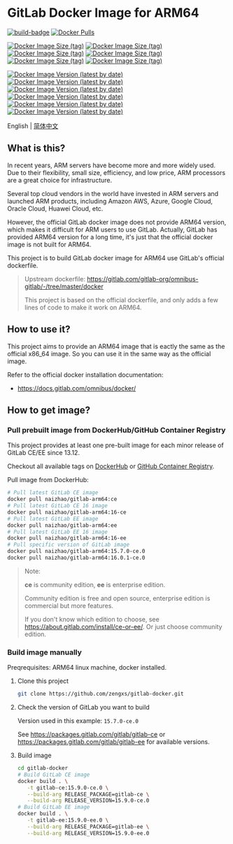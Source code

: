 # GitLab Docker Image for ARM64

[![build-badge][github-actions-badge]][github-actions]
[![Docker Pulls][dockerhub-badge-pulls]][dockerhub]

[![Docker Image Size (tag)][dockerhub-badge-image-size-15-ce]][dockerhub]
[![Docker Image Size (tag)][dockerhub-badge-image-size-15-ee]][dockerhub]
[![Docker Image Size (tag)][dockerhub-badge-image-size-16.0-ce]][dockerhub]
[![Docker Image Size (tag)][dockerhub-badge-image-size-16.0-ee]][dockerhub]
[![Docker Image Size (tag)][dockerhub-badge-image-size-16.1-ce]][dockerhub]
[![Docker Image Size (tag)][dockerhub-badge-image-size-16.1-ee]][dockerhub]

[![Docker Image Version (latest by date)][dockerhub-badge-latest-version-15-ce]][dockerhub]
[![Docker Image Version (latest by date)][dockerhub-badge-latest-version-15-ee]][dockerhub]
[![Docker Image Version (latest by date)][dockerhub-badge-latest-version-16.0-ce]][dockerhub]
[![Docker Image Version (latest by date)][dockerhub-badge-latest-version-16.0-ee]][dockerhub]
[![Docker Image Version (latest by date)][dockerhub-badge-latest-version-16.1-ce]][dockerhub]
[![Docker Image Version (latest by date)][dockerhub-badge-latest-version-16.1-ee]][dockerhub]

[github-actions]: https://github.com/naizhao/gitlab-arm64/actions/workflows/build.yml
[github-actions-badge]: https://github.com/naizhao/gitlab-arm64/actions/workflows/build.yml/badge.svg?branch=main
[dockerhub]: https://hub.docker.com/r/naizhao/gitlab-arm64/tags
[dockerhub-badge-pulls]: https://img.shields.io/docker/pulls/naizhao/gitlab-arm64?logo=docker
[dockerhub-badge-image-size-15-ce]: https://img.shields.io/docker/image-size/naizhao/gitlab-arm64/15-ce?label=gitlab-15-ce&logo=docker
[dockerhub-badge-image-size-15-ee]: https://img.shields.io/docker/image-size/naizhao/gitlab-arm64/15-ee?label=gitlab-15-ee&logo=docker
[dockerhub-badge-image-size-16.0-ce]: https://img.shields.io/docker/image-size/naizhao/gitlab-arm64/16.0-ce?label=gitlab-16.0-ce&logo=docker
[dockerhub-badge-image-size-16.0-ee]: https://img.shields.io/docker/image-size/naizhao/gitlab-arm64/16.0-ee?label=gitlab-16.0-ee&logo=docker
[dockerhub-badge-image-size-16.1-ce]: https://img.shields.io/docker/image-size/naizhao/gitlab-arm64/16.1-ce?label=gitlab-16.1-ce&logo=docker
[dockerhub-badge-image-size-16.1-ee]: https://img.shields.io/docker/image-size/naizhao/gitlab-arm64/16.1-ee?label=gitlab-16.1-ee&logo=docker
[dockerhub-badge-latest-version-15-ce]: https://img.shields.io/docker/v/naizhao/gitlab-arm64/15-ce?arch=arm64&logo=docker
[dockerhub-badge-latest-version-15-ee]: https://img.shields.io/docker/v/naizhao/gitlab-arm64/15-ee?arch=arm64&logo=docker
[dockerhub-badge-latest-version-16.0-ce]: https://img.shields.io/docker/v/naizhao/gitlab-arm64/16.0-ce?arch=arm64&logo=docker
[dockerhub-badge-latest-version-16.0-ee]: https://img.shields.io/docker/v/naizhao/gitlab-arm64/16.0-ee?arch=arm64&logo=docker
[dockerhub-badge-latest-version-16.1-ce]: https://img.shields.io/docker/v/naizhao/gitlab-arm64/16.1-ce?arch=arm64&logo=docker
[dockerhub-badge-latest-version-16.1-ee]: https://img.shields.io/docker/v/naizhao/gitlab-arm64/16.1-ee?arch=arm64&logo=docker
[ghcr]: https://github.com/naizhao/gitlab-arm64/pkgs/container/gitlab-arm

English | [简体中文](./README.zh-Hans.md)

## What is this?

In recent years, ARM servers have become more and more widely used. Due to their flexibility,
small size, efficiency, and low price, ARM processors are a great choice for infrastructure.

Several top cloud vendors in the world have invested in ARM servers and launched ARM products,
including Amazon AWS, Azure, Google Cloud, Oracle Cloud, Huawei Cloud, etc.

However, the official GitLab docker image does not provide ARM64 version, which makes it
difficult for ARM users to use GitLab. Actually, GitLab has provided ARM64 version for a long
time, it's just that the official docker image is not built for ARM64.

This project is to build GitLab docker image for ARM64 use GitLab's official dockerfile.

> Upstream dockerfile: <https://gitlab.com/gitlab-org/omnibus-gitlab/-/tree/master/docker>
>
> This project is based on the official dockerfile, and only adds a few lines of code to make
> it work on ARM64.

## How to use it?

This project aims to provide an ARM64 image that is eactly the same as the official x86_64
image. So you can use it in the same way as the official image.

Refer to the official docker installation documentation:

- <https://docs.gitlab.com/omnibus/docker/>

## How to get image?

### Pull prebuilt image from DockerHub/GitHub Container Registry

This project provides at least one pre-built image for each minor release of GitLab CE/EE
since 13.12.

Checkout all available tags on [DockerHub][dockerhub] or [GitHub Container Registry][ghcr].

Pull image from DockerHub:

```sh
# Pull latest GitLab CE image
docker pull naizhao/gitlab-arm64:ce
# Pull latest GitLab CE 16 image
docker pull naizhao/gitlab-arm64:16-ce
# Pull latest GitLab EE image
docker pull naizhao/gitlab-arm64:ee
# Pull latest GitLab EE 16 image
docker pull naizhao/gitlab-arm64:16-ee
# Pull specific version of GitLab image
docker pull naizhao/gitlab-arm64:15.7.0-ce.0
docker pull naizhao/gitlab-arm64:16.0.1-ce.0
```

> Note:
>
> **ce** is community edition, **ee** is enterprise edition.
>
> Community edition is free and open source, enterprise edition is commercial but more features.
>
> If you don't know which edition to choose, see <https://about.gitlab.com/install/ce-or-ee/>.
> Or just choose community edition.

### Build image manually

Preqrequisites: ARM64 linux machine, docker installed.

1. Clone this project

   ```sh
   git clone https://github.com/zengxs/gitlab-docker.git
   ```

2. Check the version of GitLab you want to build

   Version used in this example: `15.7.0-ce.0`

   See <https://packages.gitlab.com/gitlab/gitlab-ce> or <https://packages.gitlab.com/gitlab/gitlab-ee> for available versions.

3. Build image

   ```sh
   cd gitlab-docker
   # Build GitLab CE image
   docker build . \
      -t gitlab-ce:15.9.0-ce.0 \
      --build-arg RELEASE_PACKAGE=gitlab-ce \
      --build-arg RELEASE_VERSION=15.9.0-ce.0
   # Build GitLab EE image
   docker build . \
      -t gitlab-ee:15.9.0-ee.0 \
      --build-arg RELEASE_PACKAGE=gitlab-ee \
      --build-arg RELEASE_VERSION=15.9.0-ee.0
   ```
